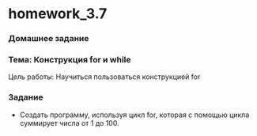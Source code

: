 # homework_3.7

### Домашнее задание

### Тема: Конструкция for и while

Цель работы: Научиться пользоваться конструкцией for

### Задание

* Создать программу, используя цикл for, которая с помощью цикла суммирует числа от 1 до 100.
